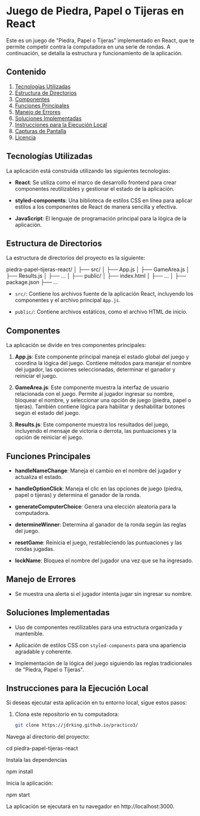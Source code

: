 # Juego de Piedra, Papel o Tijeras en React

Este es un juego de "Piedra, Papel o Tijeras" implementado en React, que te permite competir contra la computadora en una serie de rondas. A continuación, se detalla la estructura y funcionamiento de la aplicación.

## Contenido

1. [Tecnologías Utilizadas](#tecnologías-utilizadas)
2. [Estructura de Directorios](#estructura-de-directorios)
3. [Componentes](#componentes)
4. [Funciones Principales](#funciones-principales)
5. [Manejo de Errores](#manejo-de-errores)
6. [Soluciones Implementadas](#soluciones-implementadas)
7. [Instrucciones para la Ejecución Local](#instrucciones-para-la-ejecución-local)
8. [Capturas de Pantalla](#capturas-de-pantalla)
9. [Licencia](#licencia)

## Tecnologías Utilizadas

La aplicación está construida utilizando las siguientes tecnologías:

- **React**: Se utiliza como el marco de desarrollo frontend para crear componentes reutilizables y gestionar el estado de la aplicación.

- **styled-components**: Una biblioteca de estilos CSS en línea para aplicar estilos a los componentes de React de manera sencilla y efectiva.

- **JavaScript**: El lenguaje de programación principal para la lógica de la aplicación.

## Estructura de Directorios

La estructura de directorios del proyecto es la siguiente:

piedra-papel-tijeras-react/
│
├── src/
│ ├── App.js
│ ├── GameArea.js
│ ├── Results.js
│ ├── ...
│
├── public/
│ ├── index.html
│ ├── ...
│
├── package.json
├── ...


- `src/`: Contiene los archivos fuente de la aplicación React, incluyendo los componentes y el archivo principal `App.js`.

- `public/`: Contiene archivos estáticos, como el archivo HTML de inicio.

## Componentes

La aplicación se divide en tres componentes principales:

1. **App.js**: Este componente principal maneja el estado global del juego y coordina la lógica del juego. Contiene métodos para manejar el nombre del jugador, las opciones seleccionadas, determinar el ganador y reiniciar el juego.

2. **GameArea.js**: Este componente muestra la interfaz de usuario relacionada con el juego. Permite al jugador ingresar su nombre, bloquear el nombre, y seleccionar una opción de juego (piedra, papel o tijeras). También contiene lógica para habilitar y deshabilitar botones según el estado del juego.

3. **Results.js**: Este componente muestra los resultados del juego, incluyendo el mensaje de victoria o derrota, las puntuaciones y la opción de reiniciar el juego.

## Funciones Principales

- **handleNameChange**: Maneja el cambio en el nombre del jugador y actualiza el estado.

- **handleOptionClick**: Maneja el clic en las opciones de juego (piedra, papel o tijeras) y determina el ganador de la ronda.

- **generateComputerChoice**: Genera una elección aleatoria para la computadora.

- **determineWinner**: Determina al ganador de la ronda según las reglas del juego.

- **resetGame**: Reinicia el juego, restableciendo las puntuaciones y las rondas jugadas.

- **lockName**: Bloquea el nombre del jugador una vez que se ha ingresado.

## Manejo de Errores

- Se muestra una alerta si el jugador intenta jugar sin ingresar su nombre.

## Soluciones Implementadas

- Uso de componentes reutilizables para una estructura organizada y mantenible.

- Aplicación de estilos CSS con `styled-components` para una apariencia agradable y coherente.

- Implementación de la lógica del juego siguiendo las reglas tradicionales de "Piedra, Papel o Tijeras".

## Instrucciones para la Ejecución Local

Si deseas ejecutar esta aplicación en tu entorno local, sigue estos pasos:

1. Clona este repositorio en tu computadora:

   ```bash
   git clone https://jdrking.github.io/practico3/

Navega al directorio del proyecto:

cd piedra-papel-tijeras-react

Instala las dependencias

npm install

Inicia la aplicación:

npm start

La aplicación se ejecutará en tu navegador en http://localhost:3000.